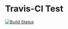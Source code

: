 # Travis-CI Test

[![Build Status](https://travis-ci.org/Fluidbyte/Travis-Test.png)](https://travis-ci.org/Fluidbyte/Travis-Test)